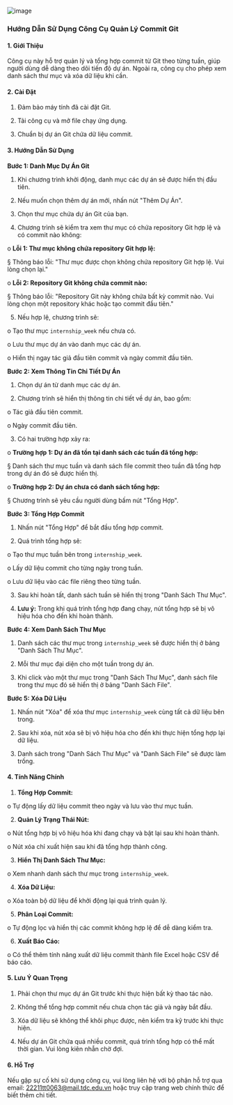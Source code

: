 ![image](https://github.com/user-attachments/assets/c2d2d887-6a10-4e16-a6b5-0039b7c4a4d1)

### Hướng Dẫn Sử Dụng Công Cụ Quản Lý Commit Git

#### 1\. Giới Thiệu

Công cụ này hỗ trợ quản lý và tổng hợp commit từ Git theo từng tuần, giúp người dùng dễ dàng theo dõi tiến độ dự án. Ngoài ra, công cụ cho phép xem danh sách thư mục và xóa dữ liệu khi cần.

#### 2\. Cài Đặt

1. Đảm bảo máy tính đã cài đặt Git.

2. Tải công cụ và mở file chạy ứng dụng.

3. Chuẩn bị dự án Git chứa dữ liệu commit.

#### 3\. Hướng Dẫn Sử Dụng

**Bước 1: Danh Mục Dự Án Git**

1. Khi chương trình khởi động, danh mục các dự án sẽ được hiển thị đầu tiên.

2. Nếu muốn chọn thêm dự án mới, nhấn nút "Thêm Dự Án".

3. Chọn thư mục chứa dự án Git của bạn.

4. Chương trình sẽ kiểm tra xem thư mục có chứa repository Git hợp lệ và có commit nào không:

o **Lỗi 1: Thư mục không chứa repository Git hợp lệ:**

§ Thông báo lỗi: "Thư mục được chọn không chứa repository Git hợp lệ. Vui lòng chọn lại."

o **Lỗi 2: Repository Git không chứa commit nào:**

§ Thông báo lỗi: "Repository Git này không chứa bất kỳ commit nào. Vui lòng chọn một repository khác hoặc tạo commit đầu tiên."

5. Nếu hợp lệ, chương trình sẽ:

o Tạo thư mục `internship_week` nếu chưa có.

o Lưu thư mục dự án vào danh mục các dự án.

o Hiển thị ngay tác giả đầu tiên commit và ngày commit đầu tiên.

**Bước 2: Xem Thông Tin Chi Tiết Dự Án**

1. Chọn dự án từ danh mục các dự án.

2. Chương trình sẽ hiển thị thông tin chi tiết về dự án, bao gồm:

o Tác giả đầu tiên commit.

o Ngày commit đầu tiên.

3. Có hai trường hợp xảy ra:

o **Trường hợp 1: Dự án đã tồn tại danh sách các tuần đã tổng hợp:**

§ Danh sách thư mục tuần và danh sách file commit theo tuần đã tổng hợp trong dự án đó sẽ được hiển thị.

o **Trường hợp 2: Dự án chưa có danh sách tổng hợp:**

§ Chương trình sẽ yêu cầu người dùng bấm nút "Tổng Hợp".

**Bước 3: Tổng Hợp Commit**

1. Nhấn nút "Tổng Hợp" để bắt đầu tổng hợp commit.

2. Quá trình tổng hợp sẽ:

o Tạo thư mục tuần bên trong `internship_week`.

o Lấy dữ liệu commit cho từng ngày trong tuần.

o Lưu dữ liệu vào các file riêng theo từng tuần.

3. Sau khi hoàn tất, danh sách tuần sẽ hiển thị trong "Danh Sách Thư Mục".

4. **Lưu ý:** Trong khi quá trình tổng hợp đang chạy, nút tổng hợp sẽ bị vô hiệu hóa cho đến khi hoàn thành.

**Bước 4: Xem Danh Sách Thư Mục**

1. Danh sách các thư mục trong `internship_week` sẽ được hiển thị ở bảng "Danh Sách Thư Mục".

2. Mỗi thư mục đại diện cho một tuần trong dự án.

3. Khi click vào một thư mục trong "Danh Sách Thư Mục", danh sách file trong thư mục đó sẽ hiển thị ở bảng "Danh Sách File".

**Bước 5: Xóa Dữ Liệu**

1. Nhấn nút "Xóa" để xóa thư mục `internship_week` cùng tất cả dữ liệu bên trong.

2. Sau khi xóa, nút xóa sẽ bị vô hiệu hóa cho đến khi thực hiện tổng hợp lại dữ liệu.

3. Danh sách trong "Danh Sách Thư Mục" và "Danh Sách File" sẽ được làm trống.

#### 4\. Tính Năng Chính

1. **Tổng Hợp Commit:**

o Tự động lấy dữ liệu commit theo ngày và lưu vào thư mục tuần.

2. **Quản Lý Trạng Thái Nút:**

o Nút tổng hợp bị vô hiệu hóa khi đang chạy và bật lại sau khi hoàn thành.

o Nút xóa chỉ xuất hiện sau khi đã tổng hợp thành công.

3. **Hiển Thị Danh Sách Thư Mục:**

o Xem nhanh danh sách thư mục trong `internship_week`.

4. **Xóa Dữ Liệu:**

o Xóa toàn bộ dữ liệu để khởi động lại quá trình quản lý.

5. **Phân Loại Commit:**

o Tự động lọc và hiển thị các commit không hợp lệ để dễ dàng kiểm tra.

6. **Xuất Báo Cáo:**

o Có thể thêm tính năng xuất dữ liệu commit thành file Excel hoặc CSV để báo cáo.

#### 5\. Lưu Ý Quan Trọng

1. Phải chọn thư mục dự án Git trước khi thực hiện bất kỳ thao tác nào.

2. Không thể tổng hợp commit nếu chưa chọn tác giả và ngày bắt đầu.

3. Xóa dữ liệu sẽ không thể khôi phục được, nên kiểm tra kỹ trước khi thực hiện.

4. Nếu dự án Git chứa quá nhiều commit, quá trình tổng hợp có thể mất thời gian. Vui lòng kiên nhẫn chờ đợi.

#### 6\. Hỗ Trợ

Nếu gặp sự cố khi sử dụng công cụ, vui lòng liên hệ với bộ phận hỗ trợ qua email: 22211tt0063@mail.tdc.edu.vn hoặc truy cập trang web chính thức để biết thêm chi tiết.
